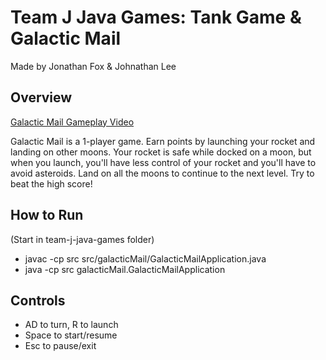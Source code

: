 # Team J Java Games: Tank Game & Galactic Mail
Made by Jonathan Fox & Johnathan Lee

## Overview
[Galactic Mail Gameplay Video](https://youtu.be/uIgtczAg4bg)

Galactic Mail is a 1-player game. Earn points by launching your rocket and landing on other moons. Your rocket is safe while docked on a moon, but when you launch, you'll have less control of your rocket and you'll have to avoid asteroids. Land on all the moons to continue to the next level. Try to beat the high score!

## How to Run
(Start in team-j-java-games folder)
- javac -cp src src/galacticMail/GalacticMailApplication.java
- java -cp src galacticMail.GalacticMailApplication

## Controls
- AD to turn, R to launch
- Space to start/resume
- Esc to pause/exit